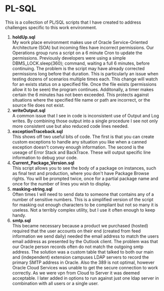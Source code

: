 # PL-SQL

This is a collection of PL/SQL scripts that I have created to address challenges specific to this work environment.

<ol>
  <li><b>holdUp.sql</b></li>
  My work place environment makes use of Oracle Service-Oriented Architecture (SOA) but incoming files have incorrect permissions.  Our Operations group runs a script on a 6 minute Cron to update the permissions.  Previously developers were using a simple DBMS_LOCK.sleep(360); command, waiting a full 6 minutes, before continuing.  The problem is the script may have already corrected permissions long before that duration.  This is particularly an issue when testing dozens of scenarios multiple times each.  This change will watch for an exists status on a specified file.  Once the file exists (permissions allow it to be seen) the program continues.  Additonally, a timer makes certain the 6 minutes has not been exceeded.  This protects against situations where the specified file name or path are incorrect, or the source file does not exist.
  <li><b>writeOutput.sql</b></li>
  A common issue that I see in code is inconsistent use of Output and Log writes.  By combining those output into a single procedure I see not only more consistent use but also reduced code lines needed.
  <li><b>exceptionTraceback.sql</b></li>
  This shows off two useful bits of code.  The first is that you can create custom exceptions to handle any situation you like when a canned exception doesn't convey enough information.  The second is the useage of Error Stack and BackTrace.  These will output specific line information to debug your code.
  <li><b>Current_Package_Version.sql</b></li>
  This script allows you to see the body of a package on instances, such as final test and production, where you don't have Package Browse rights.  You will be prompted twice, once for a partial package name and once for the number of lines you wish to display.
  <li><b>masking-string.sql</b></li>
  Often times I will need to send data to someone that contains any of a number of sensitive numbers.  This is a simplified version of the script for masking out enough characters to be compliant but not so many it is useless.  Not a terribly complex utility, but I use it often enough to keep handy.
  <li><b>smtp.sql</b></li>
  This became necessary because a product we purchased (hosted) required that the user accounts on their end (created from feed information we send daily) needed the email address to match the users email address as presented by the Outlook client.  The problem was that our Oracle person records often do not match the outgoing smtp address.  The solution was a custom table that talked to both our main and (independent) extension campuses LDAP servers to record the primary SMTP address in Oracle.  Also the 389 is not optimal, however Oracle Cloud Services was unable to get the secure connection to work correctly.  As we were vpn from Cloud to Server it was deemed acceptable.  I later added in options to run against just one ldap server in combination with all users or a single user.
</ol>
